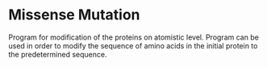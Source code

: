 # Missense Mutation

Program for modification of the proteins on atomistic level. Program can be used in order to modify the sequence of amino acids in the initial protein to the predetermined sequence.
